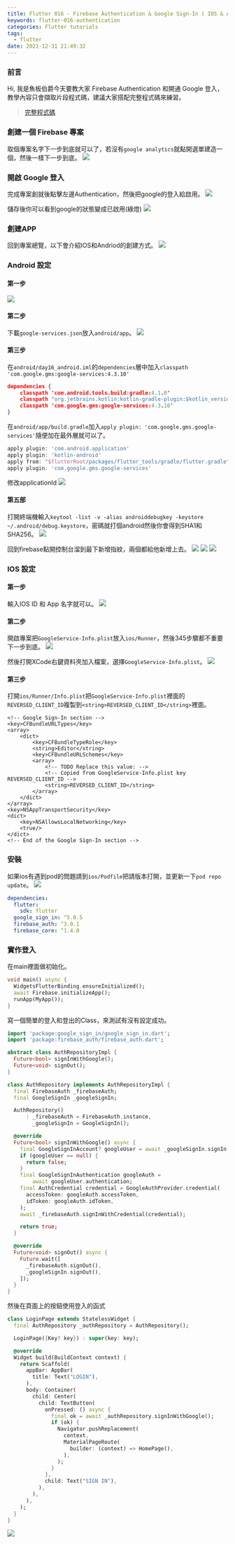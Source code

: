 ```yaml
---
title: Flutter 016 - Firebase Authentication & Google Sign-In ( IOS & Android )
keywords: flutter-016-authentication
categories: Flutter tutorials
tags:
  - flutter
date: 2021-12-31 21:49:32
---
```

### 前言
Hi, 我是魚板伯爵今天要教大家 Firebase Authentication 和開通 Google 登入，教學內容只會擷取片段程式碼，建議大家搭配完整程式碼來練習。

> [完整程式碼](https://github.com/Daviswww/triathlon_flutter/tree/master/day16)
<!-- more -->
### 創建一個 Firebase 專案
取個專案名字下一步到底就可以了，若沒有`google analytics`就點開選單建造一個，然後一樣下一步到底。
![](https://raw.githubusercontent.com/Daviswww/triathlon_flutter/master/day16/image/Q5cC1Vi.png)

### 開啟 Google 登入
完成專案創就後點擊左邊Authentication，然後把google的登入給啟用。
![](https://raw.githubusercontent.com/Daviswww/triathlon_flutter/master/day16/image/myrDyyX.png)

儲存後你可以看到google的狀態變成已啟用(綠燈)
![](https://raw.githubusercontent.com/Daviswww/triathlon_flutter/master/day16/image/l89sA0T.png)


### 創建APP

回到專案總覽，以下會介紹IOS和Andriod的創建方式。
![](https://raw.githubusercontent.com/Daviswww/triathlon_flutter/master/day16/image/RMfZ78n.png)


### Android 設定
#### 第一步
![](https://raw.githubusercontent.com/Daviswww/triathlon_flutter/master/day16/image/VFM9v3l.png)

#### 第二步
下載`google-services.json`放入`android/app`。
![](https://raw.githubusercontent.com/Daviswww/triathlon_flutter/master/day16/image/AUA7ont.png)

#### 第三步
在`android/day16_android.iml`的`dependencies`層中加入`classpath 'com.google.gms:google-services:4.3.10'`
```json
dependencies {
    classpath 'com.android.tools.build:gradle:4.1.0'
    classpath "org.jetbrains.kotlin:kotlin-gradle-plugin:$kotlin_version"
    classpath 'com.google.gms:google-services:4.3.10'
}
```

在`android/app/build.gradle`加入`apply plugin: 'com.google.gms.google-services'`隨便加在最外層就可以了。

```gradle
apply plugin: 'com.android.application'
apply plugin: 'kotlin-android'
apply from: "$flutterRoot/packages/flutter_tools/gradle/flutter.gradle"
apply plugin: 'com.google.gms.google-services'
```
修改applicationId
![](https://raw.githubusercontent.com/Daviswww/triathlon_flutter/master/day16/image/6P2PXBr.png)

#### 第五部
打開終端機輸入`keytool -list -v -alias androiddebugkey -keystore ~/.android/debug.keystore`，密碼就打個android然後你會得到SHA1和SHA256。
![](https://raw.githubusercontent.com/Daviswww/triathlon_flutter/master/day16/image/pwM2XQv.png)

回到firebase點開控制台溜到最下新增指紋，兩個都給他新增上去。
![](https://raw.githubusercontent.com/Daviswww/triathlon_flutter/master/day16/image/IWpcLA4.png)
![](https://raw.githubusercontent.com/Daviswww/triathlon_flutter/master/day16/image/3xlFDEz.png)
![](https://raw.githubusercontent.com/Daviswww/triathlon_flutter/master/day16/image/yfPvMm7.png)



### IOS 設定
#### 第一步
輸入IOS ID 和 App 名字就可以。
![](https://raw.githubusercontent.com/Daviswww/triathlon_flutter/master/day16/image/ESN5tgl.png)

#### 第二步
開啟專案把`GoogleService-Info.plist`放入`ios/Runner`，然後345步驟都不重要下一步到底。
![](https://raw.githubusercontent.com/Daviswww/triathlon_flutter/master/day16/image/ZA13p6o.png)

然後打開XCode右鍵資料夾加入檔案，選擇`GoogleService-Info.plist`。
![](https://raw.githubusercontent.com/Daviswww/triathlon_flutter/master/day16/image/L9waVvZ.png)
#### 第三步
打開`ios/Runner/Info.plist`把`GoogleService-Info.plist`裡面的`REVERSED_CLIENT_ID`複製到`<string>REVERSED_CLIENT_ID</string>`裡面。
```plist
<!-- Google Sign-In section -->
<key>CFBundleURLTypes</key>
<array>
    <dict>
        <key>CFBundleTypeRole</key>
        <string>Editor</string>
        <key>CFBundleURLSchemes</key>
        <array>
            <!-- TODO Replace this value: -->
            <!-- Copied from GoogleService-Info.plist key REVERSED_CLIENT_ID -->
            <string>REVERSED_CLIENT_ID</string>
        </array>
    </dict>
</array>
<key>NSAppTransportSecurity</key>
<dict>
    <key>NSAllowsLocalNetworking</key>
    <true/>
</dict>
<!-- End of the Google Sign-In section -->
```

### 安裝
如果ios有遇到pod的問題請到`ios/Podfile`把請版本打開，並更新一下`pod repo update`。
![](https://raw.githubusercontent.com/Daviswww/triathlon_flutter/master/day16/image/7odXW9M.png)

```yaml
dependencies:
  flutter:
    sdk: flutter
  google_sign_in: ^5.0.5
  firebase_auth: ^3.0.1
  firebase_core: ^1.4.0
```

### 實作登入
在main裡面做初始化。
```dart
void main() async {
  WidgetsFlutterBinding.ensureInitialized();
  await Firebase.initializeApp();
  runApp(MyApp());
}
```

寫一個簡單的登入和登出的Class，來測試有沒有設定成功。

```dart
import 'package:google_sign_in/google_sign_in.dart';
import 'package:firebase_auth/firebase_auth.dart';

abstract class AuthRepositoryImpl {
  Future<bool> signInWithGoogle();
  Future<void> signOut();
}

class AuthRepository implements AuthRepositoryImpl {
  final FirebaseAuth _firebaseAuth;
  final GoogleSignIn _googleSignIn;

  AuthRepository()
      : _firebaseAuth = FirebaseAuth.instance,
        _googleSignIn = GoogleSignIn();

  @override
  Future<bool> signInWithGoogle() async {
    final GoogleSignInAccount? googleUser = await _googleSignIn.signIn();
    if (googleUser == null) {
      return false;
    }
    final GoogleSignInAuthentication googleAuth =
        await googleUser.authentication;
    final AuthCredential credential = GoogleAuthProvider.credential(
      accessToken: googleAuth.accessToken,
      idToken: googleAuth.idToken,
    );
    await _firebaseAuth.signInWithCredential(credential);

    return true;
  }

  @override
  Future<void> signOut() async {
    Future.wait([
      _firebaseAuth.signOut(),
      _googleSignIn.signOut(),
    ]);
  }
}

```

然後在頁面上的按鈕使用登入的函式

```dart
class LoginPage extends StatelessWidget {
  final AuthRepository _authRepository = AuthRepository();

  LoginPage({Key? key}) : super(key: key);

  @override
  Widget build(BuildContext context) {
    return Scaffold(
      appBar: AppBar(
        title: Text("LOGIN"),
      ),
      body: Container(
        child: Center(
          child: TextButton(
            onPressed: () async {
              final ok = await _authRepository.signInWithGoogle();
              if (ok) {
                Navigator.pushReplacement(
                  context,
                  MaterialPageRoute(
                    builder: (context) => HomePage(),
                  ),
                );
              }
            },
            child: Text("SIGN IN"),
          ),
        ),
      ),
    );
  }
}
```
![](https://raw.githubusercontent.com/Daviswww/triathlon_flutter/master/day16/image/5j0iC5W.gif)

